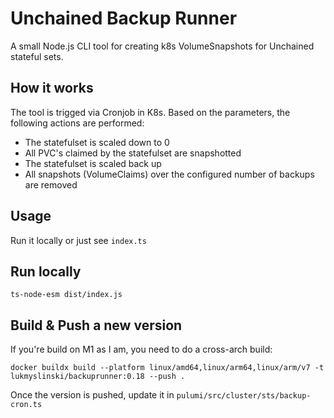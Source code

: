 
# Unchained Backup Runner

A small Node.js CLI tool for creating k8s VolumeSnapshots for Unchained stateful sets.

## How it works

The tool is trigged via Cronjob in K8s. Based on the parameters, the following actions are performed:

- The statefulset is scaled down to 0 
- All PVC's claimed by the statefulset are snapshotted
- The statefulset is scaled back up
- All snapshots (VolumeClaims) over the configured number of backups are removed

## Usage

Run it locally or just see `index.ts`

## Run locally

`ts-node-esm dist/index.js`

## Build & Push a new version

If you're build on M1 as I am, you need to do a cross-arch build:

`docker buildx build --platform linux/amd64,linux/arm64,linux/arm/v7 -t lukmyslinski/backuprunner:0.18 --push .`

Once the version is pushed, update it in `pulumi/src/cluster/sts/backup-cron.ts`

